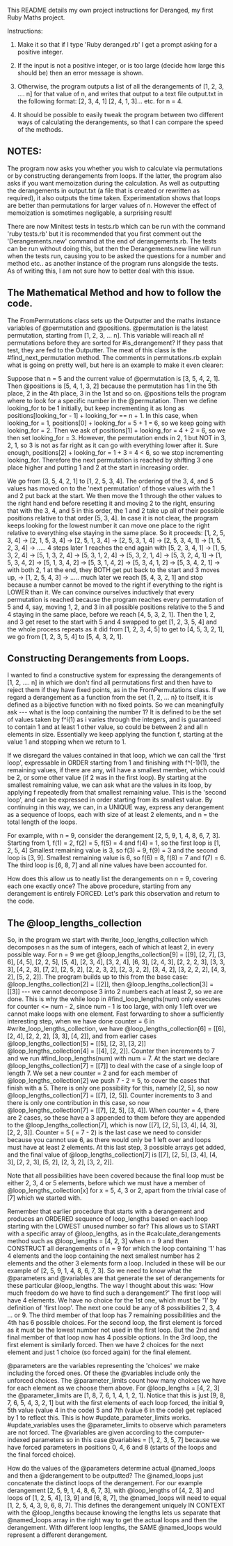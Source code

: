 This README details my own project instructions for Deranged, my first Ruby Maths project.

Instructions:

1) Make it so that if I type 'Ruby deranged.rb' I get a prompt asking for a positive integer.

2) If the input is not a positive integer, or is too large (decide how large this should be) then an error message is shown.

3) Otherwise, the program outputs a list of all the derangements of [1, 2, 3, .... n] for that value of n, and writes that output to a text file output.txt in the following format:
[2, 3, 4, 1]
[2, 4, 1, 3]... etc. for n = 4.

4) It should be possible to easily tweak the program between two different ways of calculating the derangements, so that I can compare the speed of the methods.

NOTES:  
---------------------------------------------

The program now asks you whether you wish to calculate via permutations or by constructing derangements from loops. If the latter, the program also asks if you want memoization during the calculation. As well as outputting the derangements in output.txt (a file that is created or rewritten as required), it also outputs the time taken. Experimentation shows that loops are better than permutations for larger values of n. However the effect of memoization is sometimes negligable, a surprising result!


There are now Minitest tests in tests.rb which can be run with the command 'ruby tests.rb' but it is recommended that you first comment out the 'Derangements.new' command at the end of derangements.rb. The tests can be run without doing this, but then the Derangements.new line will run when the tests run, causing you to be asked the questions for a number and method etc.. as another instance of the program runs alongside the tests. As of writing this, I am not sure how to better deal with this issue.

The Mathematical Method and how to follow the code.  
--------------------------------------------

The FromPermutations class sets up the Outputter and the maths instance variables of @permutation and @positions.
@permutation is the latest permutation, starting from [1, 2, 3, ... n]. This variable will reach all n! permutations before they are sorted for #is_derangement? If they pass that test, they are fed to the Outputter.
The meat of this class is the #find_next_permutation method. The comments in permutations.rb explain what is going on pretty well, but here is an example to make it even clearer:  


Suppose that n = 5 and the current value of @permutation is [3, 5, 4, 2, 1]. Then @positions is [5, 4, 1, 3, 2] because the permutation has 1 in the 5th place, 2 in the 4th place, 3 in the 1st and so on. @positions tells the program where to look for a specific number in the @permutation.
Then we define looking_for to be 1 initially, but keep incrementing it as long as positions[looking_for - 1] + looking_for == n + 1.
In this case, when looking_for = 1, positions[0] + looking_for = 5 + 1 = 6, so we keep going with looking_for = 2.
Then we ask of positions[1] + looking_for = 4 + 2 = 6, so we then set looking_for = 3.
However, the permutation ends in 2, 1 but NOT in 3, 2, 1, so 3 is not as far right as it can go with everything lower after it. Sure enough, positions[2] + looking_for = 1 + 3 = 4 < 6, so we stop incrementing looking_for. Therefore the next permutation is reached by shifting 3 one place higher and putting 1 and 2 at the start in increasing order.  


We go from [3, 5, 4, 2, 1] to [1, 2, 5, 3, 4]. The ordering of the 3, 4, and 5 values has moved on to the 'next permutation' of those values with the 1 and 2 put back at the start. We then move the 1 through the other values to the right hand end before resetting it and moving 2 to the right, ensuring that with the 3, 4, and 5 in this order, the 1 and 2 take up all of their possible positions relative to that order [5, 3, 4]. In case it is not clear, the program keeps looking for the lowest number it can move one place to the right relative to everything else staying in the same place. So it proceeds:
[1, 2, 5, 3, 4] -> [2, 1, 5, 3, 4] -> [2, 5, 1, 3, 4] -> [2, 5, 3, 1, 4] -> [2, 5, 3, 4, 1] -> [1, 5, 2, 3, 4] -> ..... 4 steps later 1 reaches the end again with [5, 2, 3, 4, 1] -> [1, 5, 3, 2, 4] -> [5, 1, 3, 2, 4] -> [5, 3, 1, 2, 4] -> [5, 3, 2, 1, 4] -> [5, 3, 2, 4, 1] -> [1, 5, 3, 4, 2] -> [5, 1, 3, 4, 2] -> [5, 3, 1, 4, 2] -> [5, 3, 4, 1, 2] -> [5, 3, 4, 2, 1] -> with both 2, 1 at the end, they BOTH get put back to the start and 3 moves up, -> [1, 2, 5, 4, 3] -> ..... much later we reach [5, 4, 3, 2, 1] and stop because a number cannot be moved to the right if everything to the right is LOWER than it.
We can convince ourselves inductively that every permutation is reached because the program reaches every permutation of 5 and 4, say, moving 1, 2, and 3 in all possible positions relative to the 5 and 4 staying in the same place, before we reach [4, 5, 3, 2, 1]. Then the 1, 2, and 3 get reset to the start with 5 and 4 swapped to get [1, 2, 3, 5, 4] and the whole process repeats as it did from [1, 2, 3, 4, 5] to get to [4, 5, 3, 2, 1], we go from [1, 2, 3, 5, 4] to [5, 4, 3, 2, 1].  

Constructing Derangements from Loops.  
---------------------------------------------

I wanted to find a constructive system for expressing the derangements of [1, 2, .... n] in which we don't find all permutations first and then have to reject them if they have fixed points, as in the FromPermutations class.
If we regard a derangement as a function from the set {1, 2, ... n} to itself, it is defined as a bijective function with no fixed points. So we can meaningfully ask --- what is the loop containing the number 1? It is defined to be the set of values taken by f^i(1) as i varies through the integers, and is guaranteed to contain 1 and at least 1 other value, so could be between 2 and all n elements in size. Essentially we keep applying the function f, starting at the value 1 and stopping when we return to 1.  

If we disregard the values contained in that loop, which we can call the 'first loop', expressable in ORDER starting from 1 and finishing with f^(-1)(1), the remaining values, if there are any, will have a smallest member, which could be 2, or some other value (if 2 was in the first loop).
By starting at the smallest remaining value, we can ask what are the values in its loop, by applying f repeatedly from that smallest remaining value. This is the 'second loop', and can be expressed in order starting from its smallest value. By continuing in this way, we can, in a UNIQUE way, express any derangement as a sequence of loops, each with size of at least 2 elements, and n = the total length of the loops.

For example, with n = 9, consider the derangement [2, 5, 9, 1, 4, 8, 6, 7, 3].
Starting from 1, f(1) = 2, f(2) = 5, f(5) = 4 and f(4) = 1, so the first loop is [1, 2, 5, 4]
Smallest remaining value is 3, so f(3) = 9, f(9) = 3 and the second loop is [3, 9].
Smallest remaining value is 6, so f(6) = 8, f(8) = 7 and f(7) = 6. The third loop is [6, 8, 7] and all nine values have been accounted for.  

How does this allow us to neatly list the derangements on n = 9, covering each one exactly once?
The above procedure, starting from any derangement is entirely FORCED. Let's park this observation and return to the code.  

The @loop_lengths_collection  
------------------------------------


So, in the program we start with #write_loop_lengths_collection which decomposes n as the sum of integers, each of which at least 2, in every possible way. For n = 9 we get @loop_lengths_collection[9] = [[9], [2, 7], [3, 6], [4, 5], [2, 2, 5], [5, 4], [2, 3, 4], [3, 2, 4], [6, 3], [2, 4, 3], [2, 2, 2, 3], [3, 3, 3], [4, 2, 3], [7, 2], [2, 5, 2], [2, 2, 3, 2], [2, 3, 2, 2], [3, 4, 2], [3, 2, 2, 2], [4, 3, 2], [5, 2, 2]].
The program builds up to this from the base case:
@loop_lengths_collection[2] = [[2]], then
@loop_lengths_collection[3] = [[3]] --- we cannot decompose 3 into 2 numbers each at least 2, so we are done. This is why the while loop in #find_loop_lengths(num) only executes for counter <= num - 2, since num - 1 is too large, with only 1 left over we cannot make loops with one element.
Fast forwarding to show a sufficiently interesting step, when we have done counter = 6 in #write_loop_lengths_collection, we have
@loop_lengths_collection[6] = [[6], [2, 4], [2, 2, 2], [3, 3], [4, 2]], and from earlier cases
@loop_lengths_collection[5] = [[5], [2, 3], [3, 2]]
@loop_lengths_collection[4] = [[4], [2, 2]].
Counter then increments to 7 and we run #find_loop_lengths(num) with num = 7.
At the start we declare @loop_lengths_collection[7] = [[7]] to deal with the case of a single loop of length 7.
We set a new counter = 2 and for each member of @loop_lengths_collection[2] we push 7 - 2 = 5, to cover the cases that finish with a 5.
There is only one possibility for this, namely [2, 5], so now @loop_lengths_collection[7] = [[7], [2, 5]].
Counter increments to 3 and there is only one contribution in this case, so now @loop_lengths_collection[7] = [[7], [2, 5], [3, 4]].
When counter = 4, there are 2 cases, so these have a 3 appended to them before they are appended to the @loop_lengths_collection[7], which is now [[7], [2, 5], [3, 4], [4, 3], [2, 2, 3]].
Counter = 5 ( = 7 - 2) is the last case we need to consider because you cannot use 6, as there would only be 1 left over and loops must have at least 2 elements.
At this last step, 3 possible arrays get added, and the final value of @loop_lengths_collection[7] is [[7], [2, 5], [3, 4], [4, 3], [2, 2, 3], [5, 2], [2, 3, 2], [3, 2, 2]].

Note that all possibilities have been covered because the final loop must be either 2, 3, 4 or 5 elements, before which we must have a member of @loop_lengths_collection[x] for x = 5, 4, 3 or 2, apart from the trivial case of [7] which we started with.

Remember that earlier procedure that starts with a derangement and produces an ORDERED sequence of loop_lengths based on each loop starting with the LOWEST unused number so far? This allows us to START with a specific array of @loop_lengths, as in the #calculate_derangements method such as @loop_lengths = [4, 2, 3] when n = 9 and then CONSTRUCT all derangements of n = 9 for which the loop containing '1' has 4 elements and the loop containing the next smallest number has 2 elements and the other 3 elements form a loop. Included in these will be our example of [2, 5, 9, 1, 4, 8, 6, 7, 3].
So we need to know what the @parameters and @variables are that generate the set of derangements for these particular @loop_lengths. The way I thought about this was:
'How much freedom do we have to find such a derangement?'
The first loop will have 4 elements. We have no choice for the 1st one, which must be '1' by definition of 'first loop'. The next one could be any of 8 possibilities 2, 3, 4 ... or 9. The third member of that loop has 7 remaining possibilities and the 4th has 6 possible choices.
For the second loop, the first element is forced as it must be the lowest number not used in the first loop. But the 2nd and final member of that loop now has 4 possible options.
In the 3rd loop, the first element is similarly forced. Then we have 2 choices for the next element and just 1 choice (so forced again) for the final element.

@parameters are the variables representing the 'choices' we make including the forced ones. Of these the @variables include only the unforced choices.
The @parameter_limits count how many choices we have for each element as we choose them above. For @loop_lengths = [4, 2, 3] the @parameter_limits are [1, 8, 7, 6, 1, 4, 1, 2, 1].
Notice that this is just [9, 8, 7, 6, 5, 4, 3, 2, 1] but with the first elements of each loop forced, the initial 9, 5th value (value 4 in the code) 5 and 7th (value 6 in the code) get replaced by 1 to reflect this. This is how #update_parameter_limits works. #update_variables uses the @parameter_limits to observe which parameters are not forced. The @variables are given according to the computer-indexed parameters so in this case @variables = [1, 2, 3, 5, 7] because we have forced parameters in positions 0, 4, 6 and 8 (starts of the loops and the final forced choice).

How do the values of the @parameters determine actual @named_loops and then a @derangement to be outputted?
The @named_loops just concatenate the distinct loops of the derangement. For our example derangement [2, 5, 9, 1, 4, 8, 6, 7, 3], with @loop_lengths of [4, 2, 3] and loops of [1, 2, 5, 4], [3, 9] and [6, 8, 7], the @named_loops will need to equal [1, 2, 5, 4, 3, 9, 6, 8, 7]. This defines the derangement uniquely IN CONTEXT with the @loop_lengths because knowing the lengths lets us separate that @named_loops array in the right way to get the actual loops and then the derangement. With different loop lengths, the SAME @named_loops would represent a different derangement.

